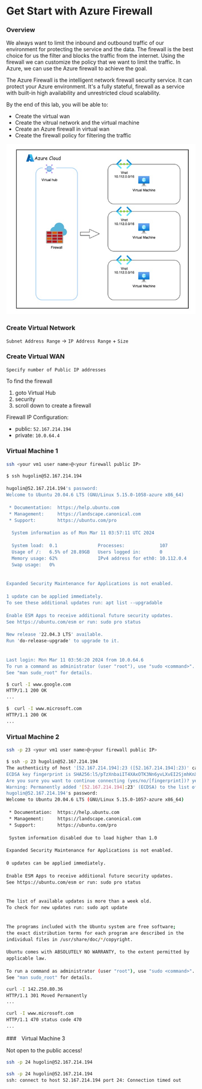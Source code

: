 # Get Start with Azure Firewall
### Overview
We always want to limit the inbound and outbound traffic of our environment for protecting the service and the data. The firewall is the best choice for us the filter and blocks the traffic from the internet. Using the firewall we can customize the policy that we want to limit the traffic. In Azure, we can use the Azure firewall to achieve the goal.

The Azure Firewall is the intelligent network firewall security service. It can protect your Azure environment. It's a fully stateful, firewall as a service with built-in high availability and unrestricted cloud scalability.

By the end of this lab, you will be able to:
- Create the virtual wan
- Create the vitrual network and the virtual machine
- Create an Azure firewall in virtual wan
- Create the firewall policy for filtering the traffic

![](./architecture.jpg)

### Create Virtual Network

`Subnet Address Range` -> `IP Address Range` + `Size`

### Create Virtual WAN

`Specify number of Public IP addresses`


To find the firewall
1. goto Virtual Hub
2. security
3. scroll down to create a firewall

Firewall IP Configuration:
- public: `52.167.214.194`
- private: `10.0.64.4`


### Virtual Machine 1
```bash
ssh <your vm1 user name>@<your firewall public IP>
```

```bash
$ ssh hugolin@52.167.214.194

hugolin@52.167.214.194's password:
Welcome to Ubuntu 20.04.6 LTS (GNU/Linux 5.15.0-1058-azure x86_64)

 * Documentation:  https://help.ubuntu.com
 * Management:     https://landscape.canonical.com
 * Support:        https://ubuntu.com/pro

  System information as of Mon Mar 11 03:57:11 UTC 2024

  System load:  0.1               Processes:             107
  Usage of /:   6.5% of 28.89GB   Users logged in:       0
  Memory usage: 62%               IPv4 address for eth0: 10.112.0.4
  Swap usage:   0%


Expanded Security Maintenance for Applications is not enabled.

1 update can be applied immediately.
To see these additional updates run: apt list --upgradable

Enable ESM Apps to receive additional future security updates.
See https://ubuntu.com/esm or run: sudo pro status

New release '22.04.3 LTS' available.
Run 'do-release-upgrade' to upgrade to it.


Last login: Mon Mar 11 03:56:20 2024 from 10.0.64.6
To run a command as administrator (user "root"), use "sudo <command>".
See "man sudo_root" for details.
```

```bash
$ curl -I www.google.com
HTTP/1.1 200 OK
...
```

```bash
$  curl -I www.microsoft.com
HTTP/1.1 200 OK
...
```

### Virtual Machine 2

```bash
ssh -p 23 <your vm1 user name>@<your firewall public IP>
```

```bash
$ ssh -p 23 hugolin@52.167.214.194
The authenticity of host '[52.167.214.194]:23 ([52.167.214.194]:23)' can't be established.
ECDSA key fingerprint is SHA256:l5/pTzXnbaiIT4XAxOTK3Nn6yvLXvEI2SjmhKnXwNwo.
Are you sure you want to continue connecting (yes/no/[fingerprint])? yes
Warning: Permanently added '[52.167.214.194]:23' (ECDSA) to the list of known hosts.
hugolin@52.167.214.194's password:
Welcome to Ubuntu 20.04.6 LTS (GNU/Linux 5.15.0-1057-azure x86_64)

 * Documentation:  https://help.ubuntu.com
 * Management:     https://landscape.canonical.com
 * Support:        https://ubuntu.com/pro

 System information disabled due to load higher than 1.0

Expanded Security Maintenance for Applications is not enabled.

0 updates can be applied immediately.

Enable ESM Apps to receive additional future security updates.
See https://ubuntu.com/esm or run: sudo pro status


The list of available updates is more than a week old.
To check for new updates run: sudo apt update


The programs included with the Ubuntu system are free software;
the exact distribution terms for each program are described in the
individual files in /usr/share/doc/*/copyright.

Ubuntu comes with ABSOLUTELY NO WARRANTY, to the extent permitted by
applicable law.

To run a command as administrator (user "root"), use "sudo <command>".
See "man sudo_root" for details.
```

```bash
curl -I 142.250.80.36
HTTP/1.1 301 Moved Permanently
...
```

```bash
curl -I www.microsoft.com
HTTP/1.1 470 status code 470
...
```

###　Virtual Machine 3

Not open to the public access!

```bash
ssh -p 24 hugolin@52.167.214.194
```

```bash
ssh -p 24 hugolin@52.167.214.194
ssh: connect to host 52.167.214.194 port 24: Connection timed out
```



